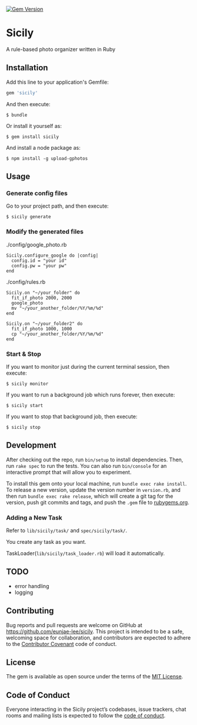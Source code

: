 [![Gem Version](https://badge.fury.io/rb/sicily.svg)](https://badge.fury.io/rb/sicily)

# Sicily

A rule-based photo organizer written in Ruby

## Installation

Add this line to your application's Gemfile:

```ruby
gem 'sicily'
```

And then execute:

    $ bundle

Or install it yourself as:

    $ gem install sicily

And install a node package as:

    $ npm install -g upload-gphotos

## Usage

### Generate config files

Go to your project path, and then execute:

    $ sicily generate

### Modify the generated files

./config/google_photo.rb

    Sicily.configure_google do |config|
      config.id = "your id"
      config.pw = "your pw"
    end

./config/rules.rb

    Sicily.on "~/your_folder" do
      fit_if_photo 2000, 2000
      google_photo
      mv "~/your_another_folder/%Y/%m/%d"
    end
    
    Sicily.on "~/your_folder2" do
      fit_if_photo 1000, 1000
      cp "~/your_another_folder/%Y/%m/%d"
    end

### Start & Stop

If you want to monitor just during the current terminal session, then execute:

    $ sicily monitor
    
If you want to run a background job which runs forever, then execute:

    $ sicily start
    
If you want to stop that background job, then execute:

    $ sicily stop

## Development

After checking out the repo, run `bin/setup` to install dependencies. Then, run `rake spec` to run the tests. You can also run `bin/console` for an interactive prompt that will allow you to experiment.

To install this gem onto your local machine, run `bundle exec rake install`. To release a new version, update the version number in `version.rb`, and then run `bundle exec rake release`, which will create a git tag for the version, push git commits and tags, and push the `.gem` file to [rubygems.org](https://rubygems.org).

### Adding a New Task

Refer to `lib/sicily/task/` and `spec/sicily/task/`.

You create any task as you want.

TaskLoader(`lib/sicily/task_loader.rb`) will load it automatically.

## TODO
* error handling
* logging

## Contributing

Bug reports and pull requests are welcome on GitHub at https://github.com/eunjae-lee/sicily. This project is intended to be a safe, welcoming space for collaboration, and contributors are expected to adhere to the [Contributor Covenant](http://contributor-covenant.org) code of conduct.

## License

The gem is available as open source under the terms of the [MIT License](https://opensource.org/licenses/MIT).

## Code of Conduct

Everyone interacting in the Sicily project’s codebases, issue trackers, chat rooms and mailing lists is expected to follow the [code of conduct](https://github.com/eunjae-lee/sicily/blob/master/CODE_OF_CONDUCT.md).
